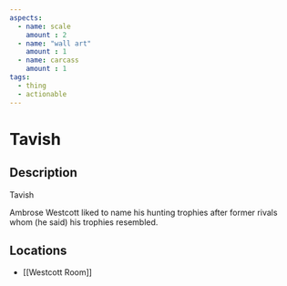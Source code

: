 ```yaml
---
aspects: 
  - name: scale
    amount : 2
  - name: "wall art"
    amount : 1
  - name: carcass
    amount : 1
tags:
  - thing
  - actionable
---
```


# Tavish

## Description
Tavish

Ambrose Westcott liked to name his hunting trophies after former rivals whom (he said) his trophies resembled.
## Locations
- [[Westcott Room]]